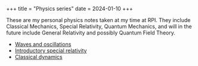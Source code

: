 +++
title = "Physics series"
date = 2024-01-10
+++

These are my personal physics notes taken at my time at RPI. They include Classical Mechanics, Special Relativity, Quantum Mechanics, and will in the future include General Relativity and possibly Quantum Field Theory.

<!-- more -->

- [Waves and oscillations](@/waves-and-oscillations/index.md)
- [Introductory special relativity](@/special-relativity/index.md)
- [Classical dynamics](@/classical-dynamics.md)
